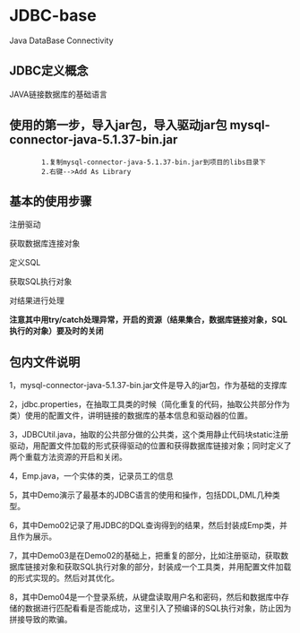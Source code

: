 # JDBC-base
Java DataBase Connectivity
## JDBC定义概念

JAVA链接数据库的基础语言

## 使用的第一步，导入jar包，导入驱动jar包 mysql-connector-java-5.1.37-bin.jar

			1.复制mysql-connector-java-5.1.37-bin.jar到项目的libs目录下
			2.右键-->Add As Library

## 基本的使用步骤

注册驱动

获取数据库连接对象

定义SQL

获取SQL执行对象

对结果进行处理

**注意其中用try/catch处理异常，开启的资源（结果集合，数据库链接对象，SQL执行的对象）要及时的关闭**

## 包内文件说明

1，mysql-connector-java-5.1.37-bin.jar文件是导入的jar包，作为基础的支撑库

2，jdbc.properties，在抽取工具类的时候（简化重复的代码，抽取公共部分作为类）使用的配置文件，讲明链接的数据库的基本信息和驱动器的位置。

3，JDBCUtil.java，抽取的公共部分做的公共类，这个类用静止代码块static注册驱动，用配置文件加载的形式获得驱动的位置和获得数据库链接对象；同时定义了两个重载方法资源的开启和关闭。

4，Emp.java，一个实体的类，记录员工的信息

5，其中Demo演示了最基本的JDBC语言的使用和操作，包括DDL,DML几种类型。

6，其中Demo02记录了用JDBC的DQL查询得到的结果，然后封装成Emp类，并且作为展示。

7，其中Demo03是在Demo02的基础上，把重复的部分，比如注册驱动，获取数据库链接对象和获取SQL执行对象的部分，封装成一个工具类，并用配置文件加载的形式实现的。然后对其优化。

8，其中Demo04是一个登录系统，从键盘读取用户名和密码，然后和数据库中存储的数据进行匹配看看是否能成功，这里引入了预编译的SQL执行对象，防止因为拼接导致的欺骗。


